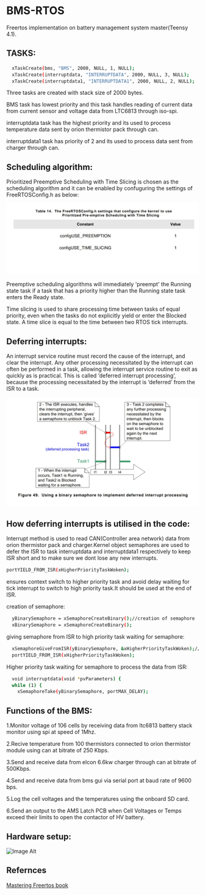 
# BMS-RTOS

Freertos implementation on battery management system master(Teensy 4.1).


## TASKS:
```bash
  xTaskCreate(bms, "BMS", 2000, NULL, 1, NULL);
  xTaskCreate(interruptdata, "INTERRUPTDATA", 2000, NULL, 3, NULL);
  xTaskCreate(interruptdata1, "INTERRUPTDATA1", 2000, NULL, 2, NULL);
```
Three tasks are created with stack size of 2000 bytes.

BMS task has lowest priority and this task handles reading of current data from current sensor and voltage data from LTC6813 through iso-spi.

interruptdata task has the highest priority and its used to process temperature data sent by orion thermistor pack through can.

interruptdata1 task has priority of 2 and its used to process data sent from charger through can.
## Scheduling algorithm:
Prioritized Preemptive Scheduling with Time Slicing is chosen as the scheduling algorithm and it can be enabled by confuguring the settings of FreeRTOSConfig.h as below:

![Image Alt](https://github.com/chithrinesh/RTOS-DOCUMENTATION/blob/main/WhatsApp%20Image%202025-02-28%20at%206.54.22%20PM.jpeg?raw=true)

Preemptive scheduling algorithms will immediately 'preempt' the Running state task if a task that has a
 priority higher than the Running state task enters the Ready state.

  Time slicing is used to share processing time between tasks of equal priority, even when the tasks do
 not explicitly yield or enter the Blocked state. A time slice is equal to the time between two
 RTOS tick interrupts.
## Deferring interrupts:
An interrupt service routine must record the cause of the interrupt, and clear the interrupt. 
Any other processing necessitated by the interrupt can often be performed in a task, allowing 
the interrupt service routine to exit as quickly as is practical. This is called ‘deferred interrupt 
processing’, because the processing necessitated by the interrupt is ‘deferred’ from the ISR to 
a task.

![Image Alt](https://github.com/chithrinesh/RTOS-DOCUMENTATION/blob/main/WhatsApp%20Image%202025-02-28%20at%206.54.22%20PM%20(1).jpeg?raw=true)

## How deferring interrupts is utilised in the code:
Interrupt method is used to read CAN(Controller area network) data from orion thermistor pack and charger.Kernel object semaphores are used to defer the ISR to task interruptdata and interruptdata1 respectively to keep ISR short and to make sure we dont lose any new interrupts.

```bash
portYIELD_FROM_ISR(xHigherPriorityTaskWoken);
```
ensures context switch to higher priority task and avoid delay waiting for tick interrupt to switch to high priority task.It should be used at the end of ISR.

creation of semaphore:
```bash
  yBinarySemaphore = xSemaphoreCreateBinary();//creation of semaphore
  xBinarySemaphore = xSemaphoreCreateBinary();
```
giving semaphore from ISR to high priority task waiting for semaphore: 
```bash
  xSemaphoreGiveFromISR(yBinarySemaphore, &xHigherPriorityTaskWoken);//gives semaphore to task waiting for semaphore
  portYIELD_FROM_ISR(xHigherPriorityTaskWoken);
  ```
Higher priority task waiting for semaphore to process the data from ISR:
```bash
  void interruptdata(void *pvParameters) {
  while (1) {
    xSemaphoreTake(yBinarySemaphore, portMAX_DELAY);
```
## Functions of the BMS:
1.Monitor voltage of 106 cells by receiving data from ltc6813 battery stack monitor using spi at speed of 1Mhz.

2.Recive temperature from 100 thermistors connected to orion thermistor module using can at bitrate of 250 Kbps.

3.Send and receive data from elcon 6.6kw charger through can at bitrate of 500Kbps.

4.Send and receive data from bms gui via serial port at baud rate of 9600 bps.

5.Log the cell voltages and the temperatures using the onboard SD card.

6.Send an output to the AMS Latch PCB when Cell Voltages or Temps exceed their limits to open the contactor of HV battery.
## Hardware setup:

![Image Alt](https://github.com/user-attachments/assets/13b0f3eb-775f-45e1-b9c5-7403bffada3c)

## Refernces

[Mastering Freertos book](https://freertos.org/Documentation/02-Kernel/07-Books-and-manual/01-RTOS_book)

